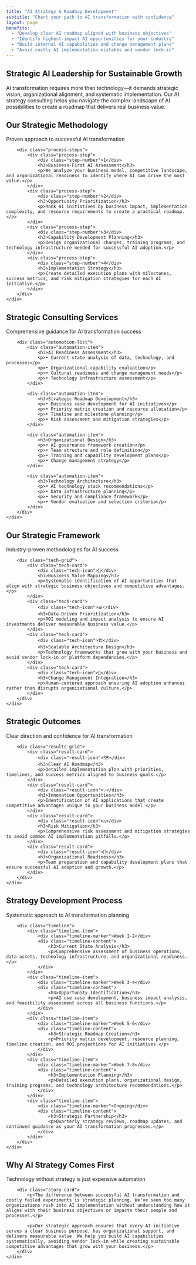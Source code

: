 ```yaml
---
title: "AI Strategy & Roadmap Development"
subtitle: "Chart your path to AI transformation with confidence"
layout: page
benefits:
  - "Develop clear AI roadmap aligned with business objectives"
  - "Identify highest-impact AI opportunities for your industry"
  - "Build internal AI capabilities and change management plans"
  - "Avoid costly AI implementation mistakes and vendor lock-in"
---
```


<section class="service-intro">
    <div class="container">
        <div class="section-header">
            <h2>Strategic AI Leadership for Sustainable Growth</h2>
            <p>AI transformation requires more than technology—it demands strategic vision, organizational alignment, and systematic implementation. Our AI strategy consulting helps you navigate the complex landscape of AI possibilities to create a roadmap that delivers real business value.</p>
        </div>
    </div>
</section>

<section class="how-it-works">
    <div class="container">
        <div class="section-header">
            <h2>Our Strategic Methodology</h2>
            <p>Proven approach to successful AI transformation</p>
        </div>

        <div class="process-steps">
            <div class="process-step">
                <div class="step-number">1</div>
                <h3>Business-First AI Assessment</h3>
                <p>We analyze your business model, competitive landscape, and organizational readiness to identify where AI can drive the most value.</p>
            </div>
            <div class="process-step">
                <div class="step-number">2</div>
                <h3>Opportunity Prioritization</h3>
                <p>Rank AI initiatives by business impact, implementation complexity, and resource requirements to create a practical roadmap.</p>
            </div>
            <div class="process-step">
                <div class="step-number">3</div>
                <h3>Capability Development Planning</h3>
                <p>Design organizational changes, training programs, and technology infrastructure needed for successful AI adoption.</p>
            </div>
            <div class="process-step">
                <div class="step-number">4</div>
                <h3>Implementation Strategy</h3>
                <p>Create detailed execution plans with milestones, success metrics, and risk mitigation strategies for each AI initiative.</p>
            </div>
        </div>
    </div>
</section>

<section class="common-automations">
    <div class="container">
        <div class="section-header">
            <h2>Strategic Consulting Services</h2>
            <p>Comprehensive guidance for AI transformation success</p>
        </div>

        <div class="automation-list">
            <div class="automation-item">
                <h3>AI Readiness Assessment</h3>
                <p>• Current state analysis of data, technology, and processes</p>
                <p>• Organizational capability evaluation</p>
                <p>• Cultural readiness and change management needs</p>
                <p>• Technology infrastructure assessment</p>
            </div>

            <div class="automation-item">
                <h3>Strategic Roadmap Development</h3>
                <p>• Business case development for AI initiatives</p>
                <p>• Priority matrix creation and resource allocation</p>
                <p>• Timeline and milestone planning</p>
                <p>• Risk assessment and mitigation strategies</p>
            </div>

            <div class="automation-item">
                <h3>Organizational Design</h3>
                <p>• AI governance framework creation</p>
                <p>• Team structure and role definition</p>
                <p>• Training and capability development plans</p>
                <p>• Change management strategy</p>
            </div>

            <div class="automation-item">
                <h3>Technology Architecture</h3>
                <p>• AI technology stack recommendations</p>
                <p>• Data infrastructure planning</p>
                <p>• Security and compliance framework</p>
                <p>• Vendor evaluation and selection criteria</p>
            </div>
        </div>
    </div>
</section>

<section class="technology-section">
    <div class="container">
        <div class="section-header">
            <h2>Our Strategic Framework</h2>
            <p>Industry-proven methodologies for AI success</p>
        </div>

        <div class="tech-grid">
            <div class="tech-card">
                <div class="tech-icon">🎯</div>
                <h3>Business Value Mapping</h3>
                <p>Systematic identification of AI opportunities that align with strategic business objectives and competitive advantages.</p>
            </div>
            <div class="tech-card">
                <div class="tech-icon">📊</div>
                <h3>Data-Driven Prioritization</h3>
                <p>ROI modeling and impact analysis to ensure AI investments deliver measurable business value.</p>
            </div>
            <div class="tech-card">
                <div class="tech-icon">🏗️</div>
                <h3>Scalable Architecture Design</h3>
                <p>Technology frameworks that grow with your business and avoid vendor lock-in or platform dependencies.</p>
            </div>
            <div class="tech-card">
                <div class="tech-icon">🤝</div>
                <h3>Change Management Integration</h3>
                <p>Human-centered approach ensuring AI adoption enhances rather than disrupts organizational culture.</p>
            </div>
        </div>
    </div>
</section>

<section class="results-section">
    <div class="container">
        <div class="section-header">
            <h2>Strategic Outcomes</h2>
            <p>Clear direction and confidence for AI transformation</p>
        </div>

        <div class="results-grid">
            <div class="result-card">
                <div class="result-icon">🗺️</div>
                <h3>Clear AI Roadmap</h3>
                <p>Detailed implementation plan with priorities, timelines, and success metrics aligned to business goals.</p>
            </div>
            <div class="result-card">
                <div class="result-icon">💡</div>
                <h3>Innovation Opportunities</h3>
                <p>Identification of AI applications that create competitive advantages unique to your business model.</p>
            </div>
            <div class="result-card">
                <div class="result-icon">⚖️</div>
                <h3>Risk Mitigation</h3>
                <p>Comprehensive risk assessment and mitigation strategies to avoid common AI implementation pitfalls.</p>
            </div>
            <div class="result-card">
                <div class="result-icon">🚀</div>
                <h3>Organizational Readiness</h3>
                <p>Team preparation and capability development plans that ensure successful AI adoption and growth.</p>
            </div>
        </div>
    </div>
</section>

<section class="implementation-timeline">
    <div class="container">
        <div class="section-header">
            <h2>Strategy Development Process</h2>
            <p>Systematic approach to AI transformation planning</p>
        </div>

        <div class="timeline">
            <div class="timeline-item">
                <div class="timeline-marker">Week 1-2</div>
                <div class="timeline-content">
                    <h3>Current State Analysis</h3>
                    <p>Comprehensive assessment of business operations, data assets, technology infrastructure, and organizational readiness.</p>
                </div>
            </div>
            <div class="timeline-item">
                <div class="timeline-marker">Week 3-4</div>
                <div class="timeline-content">
                    <h3>Opportunity Identification</h3>
                    <p>AI use case development, business impact analysis, and feasibility assessment across all business functions.</p>
                </div>
            </div>
            <div class="timeline-item">
                <div class="timeline-marker">Week 5-6</div>
                <div class="timeline-content">
                    <h3>Strategic Roadmap Creation</h3>
                    <p>Priority matrix development, resource planning, timeline creation, and ROI projections for AI initiatives.</p>
                </div>
            </div>
            <div class="timeline-item">
                <div class="timeline-marker">Week 7-8</div>
                <div class="timeline-content">
                    <h3>Implementation Planning</h3>
                    <p>Detailed execution plans, organizational design, training programs, and technology architecture recommendations.</p>
                </div>
            </div>
            <div class="timeline-item">
                <div class="timeline-marker">Ongoing</div>
                <div class="timeline-content">
                    <h3>Strategic Partnership</h3>
                    <p>Quarterly strategy reviews, roadmap updates, and continued guidance as your AI transformation progresses.</p>
                </div>
            </div>
        </div>
    </div>
</section>

<section class="story-section">
    <div class="container">
        <div class="section-header">
            <h2>Why AI Strategy Comes First</h2>
            <p>Technology without strategy is just expensive automation</p>
        </div>

        <div class="story-card">
            <p>The difference between successful AI transformation and costly failed experiments is strategic planning. We've seen too many organizations rush into AI implementation without understanding how it aligns with their business objectives or impacts their people and processes.</p>

            <p>Our strategic approach ensures that every AI initiative serves a clear business purpose, has organizational support, and delivers measurable value. We help you build AI capabilities systematically, avoiding vendor lock-in while creating sustainable competitive advantages that grow with your business.</p>
        </div>
    </div>
</section>